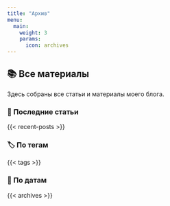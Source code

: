 ```yaml
---
title: "Архив"
menu:
  main:
    weight: 3
    params:
      icon: archives
---
```


## 📚 Все материалы

Здесь собраны все статьи и материалы моего блога.

### 📝 Последние статьи
{{< recent-posts >}}

### 🏷️ По тегам  
{{< tags >}}

### 📅 По датам
{{< archives >}}
